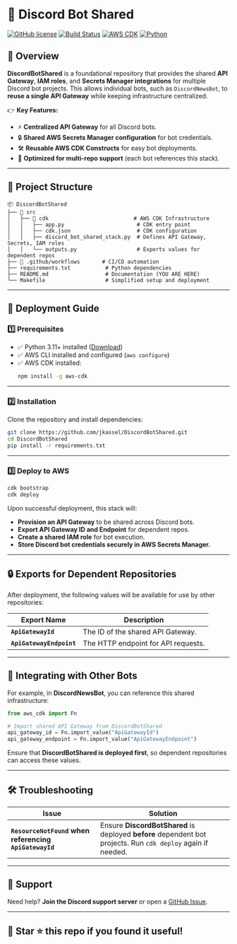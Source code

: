 # 📰 Discord Bot Shared

[![GitHub license](https://img.shields.io/badge/license-MIT-blue.svg)](LICENSE)
[![Build Status](https://github.com/jkassel/DiscordBotShared/actions/workflows/deploy.yml/badge.svg)](https://github.com/jkassel/DiscordBotShared/actions)
[![AWS CDK](https://img.shields.io/badge/built%20with-AWS%20CDK-orange)](https://aws.amazon.com/cdk/)
[![Python](https://img.shields.io/badge/python-3.11-blue)](https://www.python.org/)

## 🌟 Overview

**DiscordBotShared** is a foundational repository that provides the shared **API Gateway**, **IAM roles**, and **Secrets Manager integrations** for multiple Discord bot projects. This allows individual bots, such as `DiscordNewsBot`, to **reuse a single API Gateway** while keeping infrastructure centralized.

👉 **Key Features:**
- ⚡ **Centralized API Gateway** for all Discord bots.
- 🔒 **Shared AWS Secrets Manager configuration** for bot credentials.
- 🛠 **Reusable AWS CDK Constructs** for easy bot deployments.
- 🎯 **Optimized for multi-repo support** (each bot references this stack).

---

## 📂 Project Structure

```
📦 DiscordBotShared
├── 💁 src
│   ├── 💁 cdk                           # AWS CDK Infrastructure
│   │   ├── app.py                       # CDK entry point
│   │   ├── cdk.json                     # CDK configuration
│   │   ├── discord_bot_shared_stack.py  # Defines API Gateway, Secrets, IAM roles
│   │   └── outputs.py                   # Exports values for dependent repos
├── 💁 .github/workflows       # CI/CD automation
├── requirements.txt           # Python dependencies
├── README.md                  # Documentation (YOU ARE HERE)
└── Makefile                   # Simplified setup and deployment
```

---

## 🚀 Deployment Guide

### **1️⃣ Prerequisites**
- ✅ Python 3.11+ installed ([Download](https://www.python.org/downloads/))
- ✅ AWS CLI installed and configured (`aws configure`)
- ✅ AWS CDK installed:
  ```sh
  npm install -g aws-cdk
  ```

---

### **2️⃣ Installation**
Clone the repository and install dependencies:
```sh
git clone https://github.com/jkassel/DiscordBotShared.git
cd DiscordBotShared
pip install -r requirements.txt
```

---

### **3️⃣ Deploy to AWS**
```sh
cdk bootstrap
cdk deploy
```

Upon successful deployment, this stack will:
- **Provision an API Gateway** to be shared across Discord bots.
- **Export API Gateway ID and Endpoint** for dependent repos.
- **Create a shared IAM role** for bot execution.
- **Store Discord bot credentials securely in AWS Secrets Manager.**

---

## 🔒 Exports for Dependent Repositories
After deployment, the following values will be available for use by other repositories:

| Export Name           | Description |
|----------------------|-------------|
| **`ApiGatewayId`**  | The ID of the shared API Gateway. |
| **`ApiGatewayEndpoint`**  | The HTTP endpoint for API requests. |

---

## 🌟 Integrating with Other Bots
For example, in **DiscordNewsBot**, you can reference this shared infrastructure:

```python
from aws_cdk import Fn

# Import shared API Gateway from DiscordBotShared
api_gateway_id = Fn.import_value("ApiGatewayId")
api_gateway_endpoint = Fn.import_value("ApiGatewayEndpoint")
```

Ensure that **DiscordBotShared is deployed first**, so dependent repositories can access these values.

---

## 🛠 Troubleshooting

| Issue | Solution |
|--------|------------|
| **`ResourceNotFound` when referencing `ApiGatewayId`** | Ensure **DiscordBotShared** is deployed **before** dependent bot projects. Run `cdk deploy` again if needed. |

---

## 💬 Support

Need help? **Join the Discord support server** or open a [GitHub Issue](https://github.com/YOUR_GITHUB_USERNAME/DiscordBotShared/issues).

---

## 🚀 Star ⭐ this repo if you found it useful!

